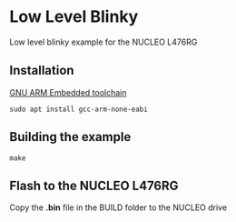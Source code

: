 # Low Level Blinky

Low level blinky example for the NUCLEO L476RG

## Installation

[GNU ARM Embedded toolchain](https://developer.arm.com/tools-and-software/open-source-software/developer-tools/gnu-toolchain/gnu-rm)

```
sudo apt install gcc-arm-none-eabi
```

## Building the example

```
make
```

## Flash to the NUCLEO L476RG

Copy the **.bin** file in the BUILD folder to the NUCLEO drive
